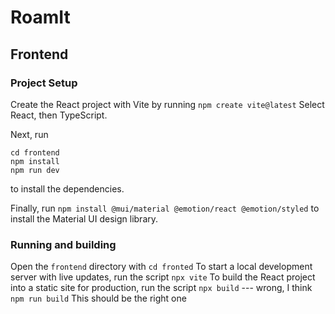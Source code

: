 # RoamIt
## Frontend
### Project Setup
Create the React project with Vite by running
```npm create vite@latest```
Select React, then TypeScript.

Next, run
```
cd frontend
npm install
npm run dev
```
to install the dependencies.

Finally, run
```npm install @mui/material @emotion/react @emotion/styled```
to install the Material UI design library.

### Running and building
Open the `frontend` directory with
```cd fronted```
To start a local development server with live updates, run the script
```npx vite```
To build the React project into a static site for production, run the script
```npx build``` --- wrong, I think
```npm run build``` This should be the right one
